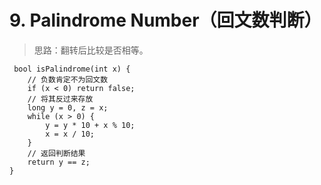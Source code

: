# 9. Palindrome Number（回文数判断）

> 思路：翻转后比较是否相等。

     bool isPalindrome(int x) {
        // 负数肯定不为回文数
        if (x < 0) return false;
        // 将其反过来存放
        long y = 0, z = x;
        while (x > 0) {
            y = y * 10 + x % 10;
            x = x / 10;
        }
        // 返回判断结果
        return y == z;
    }